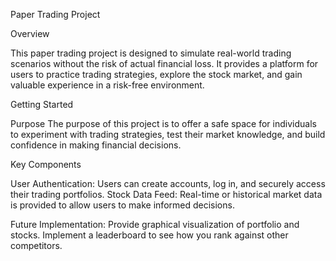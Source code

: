 
Paper Trading Project

Overview

This paper trading project is designed to simulate real-world trading scenarios without the risk of actual financial loss. It provides a platform for users to practice trading strategies, explore the stock market, and gain valuable experience in a risk-free environment.

Getting Started

Purpose The purpose of this project is to offer a safe space for individuals to experiment with trading strategies, test their market knowledge, and build confidence in making financial decisions.

Key Components

User Authentication: Users can create accounts, log in, and securely access their trading portfolios. Stock Data Feed: Real-time or historical market data is provided to allow users to make informed decisions.

Future Implementation: Provide graphical visualization of portfolio and stocks. Implement a leaderboard to see how you rank against other competitors.
